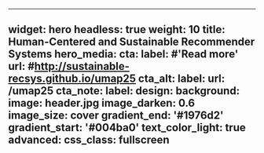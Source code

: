 
---
widget: hero
headless: true
weight: 10
title: Human-Centered and Sustainable Recommender Systems
hero_media: 
cta:
  label: #'**Read more**'
  url: #http://sustainable-recsys.github.io/umap25
cta_alt:
  label: 
  url: /umap25
cta_note:
  label: 
design:
  background:
    image: header.jpg
    image_darken: 0.6
    image_size: cover
    gradient_end: '#1976d2'
    gradient_start: '#004ba0'
    text_color_light: true
advanced:
  css_class: fullscreen
---

<!-- [logo_ovs](/assets/media/logo_OVS.svg "logo ovs") -->
